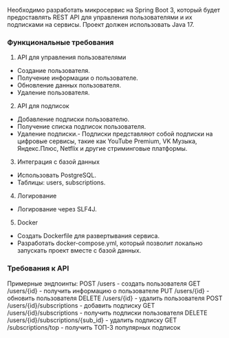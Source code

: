  Необходимо разработать микросервис на Spring Boot 3, который будет
 предоставлять REST API для управления пользователями и их подписками на
 сервисы.
 Проект должен использовать Java 17.


 ### Функциональные требования
 1. API для управления пользователями
   - Создание пользователя.
   - Получение информации о пользователе.
   - Обновление данных пользователя.
   - Удаление пользователя.

 2. API для подписок
   - Добавление подписки пользователю.
   - Получение списка подписок пользователя.
   - Удаление подписки.- Подписки представляют собой подписки на цифровые сервисы, такие как
 YouTube Premium, VK Музыка, Яндекс.Плюс, Netflix и другие стриминговые
 платформы.

 3. Интеграция с базой данных
   - Использовать PostgreSQL.
   - Таблицы: users, subscriptions.

 4. Логирование
   - Логирование через SLF4J.


 5. Docker
   - Создать Dockerfile для развертывания сервиса.
- Разработать docker-compose.yml, который позволит локально запускать проект
 вместе с базой данных.
 ### Требования к API


 Примерные эндпоинты:
 POST /users - создать пользователя
 GET /users/{id} - получить информацию о пользователе
 PUT /users/{id} - обновить пользователя
 DELETE /users/{id} - удалить пользователя
 POST /users/{id}/subscriptions - добавить подписку
 GET /users/{id}/subscriptions - получить подписки пользователя
 DELETE /users/{id}/subscriptions/{sub_id} - удалить подписку
 GET /subscriptions/top - получить ТОП-3 популярных подписок

